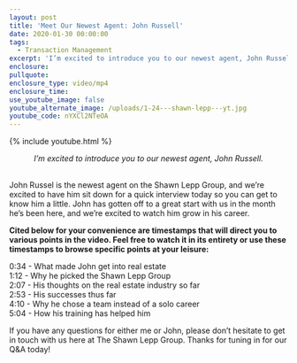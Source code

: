 ```yaml
---
layout: post
title: 'Meet Our Newest Agent: John Russell'
date: 2020-01-30 00:00:00
tags:
  - Transaction Management
excerpt: 'I’m excited to introduce you to our newest agent, John Russell.'
enclosure:
pullquote:
enclosure_type: video/mp4
enclosure_time:
use_youtube_image: false
youtube_alternate_image: /uploads/1-24---shawn-lepp---yt.jpg
youtube_code: nYXCl2NTeOA
---
```


{% include youtube.html %}

<center><em>I&rsquo;m excited to introduce you to our newest agent, John Russell.</em></center>

<br>John Russel is the newest agent on the Shawn Lepp Group, and we’re excited to have him sit down for a quick interview today so you can get to know him a little. John has gotten off to a great start with us in the month he’s been here, and we’re excited to watch him grow in his career.

**Cited below for your convenience are timestamps that will direct you to various points in the video. Feel free to watch it in its entirety or use these timestamps to browse specific points at your leisure:**

0:34 - What made John get into real estate<br>1:12 - Why he picked the Shawn Lepp Group<br>2:07 - His thoughts on the real estate industry so far<br>2:53 - His successes thus far<br>4:10 - Why he chose a team instead of a solo career<br>5:04 - How his training has helped him

If you have any questions for either me or John, please don’t hesitate to get in touch with us here at The Shawn Lepp Group. Thanks for tuning in for our Q&A today\!